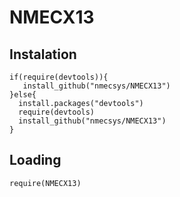 # NMECX13

## Instalation

```
if(require(devtools)){
   install_github("nmecsys/NMECX13") 
}else{
  install.packages("devtools")
  require(devtools)
  install_github("nmecsys/NMECX13") 
}
```

## Loading

```
require(NMECX13)
```
